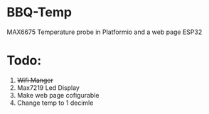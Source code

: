 # BBQ-Temp
MAX6675 Temperature probe in Platformio and a web page ESP32
# Todo:
1. ~~Wifi Manger~~
2.  Max7219 Led Display
3. Make web page cofigurable
4. Change temp to 1 decimle 
